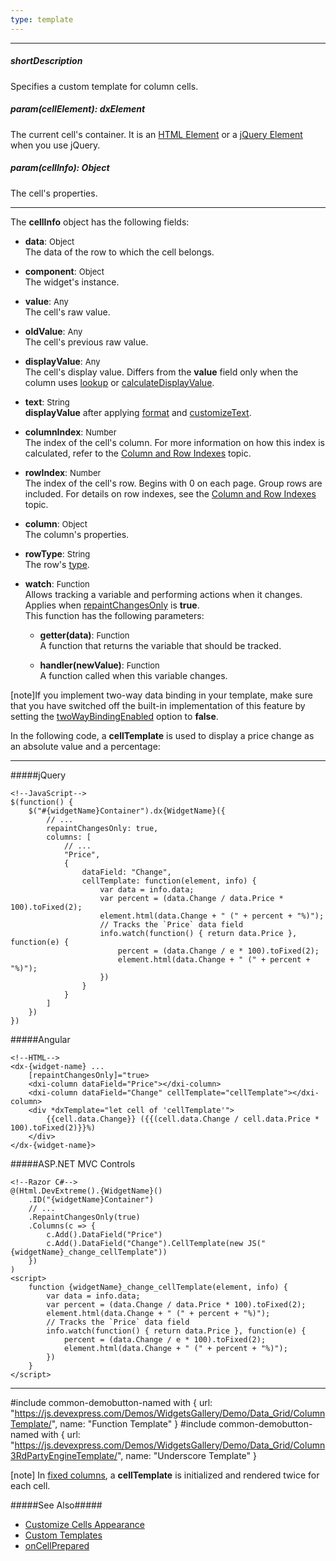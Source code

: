```yaml
---
type: template
---
```

---
##### shortDescription
Specifies a custom template for column cells.

##### param(cellElement): dxElement
The current cell's container. It is an [HTML Element](https://developer.mozilla.org/en-US/docs/Web/API/HTMLElement) or a [jQuery Element](https://api.jquery.com/Types/#jQuery) when you use jQuery.

##### param(cellInfo): Object
The cell's properties.

---
The **cellInfo** object has the following fields:

- **data**: <font size="-1">Object</font>        
The data of the row to which the cell belongs.
- **component**: <font size="-1">Object</font>  
The widget's instance.
- **value**: <font size="-1">Any</font>        
The cell's raw value.
- **oldValue**: <font size="-1">Any</font>        
The cell's previous raw value.
- **displayValue**: <font size="-1">Any</font>        
The cell's display value. Differs from the **value** field only when the column uses [lookup](/api-reference/10%20UI%20Widgets/GridBase/1%20Configuration/columns/lookup '{basewidgetpath}/Configuration/columns/lookup/') or [calculateDisplayValue](/api-reference/10%20UI%20Widgets/GridBase/1%20Configuration/columns/calculateDisplayValue.md '{basewidgetpath}/Configuration/columns/#calculateDisplayValue').
- **text**: <font size="-1">String</font>        
**displayValue** after applying [format](/api-reference/10%20UI%20Widgets/GridBase/1%20Configuration/columns/format.md '{basewidgetpath}/Configuration/columns/#format') and [customizeText](/api-reference/10%20UI%20Widgets/GridBase/1%20Configuration/columns/customizeText.md '{basewidgetpath}/Configuration/columns/#customizeText').
- **columnIndex**: <font size="-1">Number</font>        
The index of the cell's column. For more information on how this index is calculated, refer to the [Column and Row Indexes](/concepts/05%20Widgets/DataGrid/15%20Columns/12%20Column%20and%20Row%20Indexes.md '/Documentation/Guide/Widgets/{WidgetName}/Columns/Column_and_Row_Indexes/') topic.
- **rowIndex**: <font size="-1">Number</font>        
The index of the cell's row. Begins with 0 on each page. Group rows are included. For details on row indexes, see the [Column and Row Indexes](/concepts/05%20Widgets/DataGrid/15%20Columns/12%20Column%20and%20Row%20Indexes.md '/Documentation/Guide/Widgets/{WidgetName}/Columns/Column_and_Row_Indexes/') topic.
- **column**: <font size="-1">Object</font>        
The column's properties.
- **rowType**: <font size="-1">String</font>        
The row's [type](/api-reference/10%20UI%20Widgets/dxDataGrid/6%20Row/rowType.md '{basewidgetpath}/Row/#rowType'). 
- **watch**: <font size="-1">Function</font>        
Allows tracking a variable and performing actions when it changes. Applies when [repaintChangesOnly](/api-reference/10%20UI%20Widgets/GridBase/1%20Configuration/repaintChangesOnly.md '{basewidgetpath}/Configuration/#repaintChangesOnly') is **true**.       
This function has the following parameters:     

    - **getter(data)**: <font size="-1">Function</font>        
    A function that returns the variable that should be tracked.

    - **handler(newValue)**: <font size="-1">Function</font>        
    A function called when this variable changes.

[note]If you implement two-way data binding in your template, make sure that you have switched off the built-in implementation of this feature by setting the [twoWayBindingEnabled](/api-reference/10%20UI%20Widgets/GridBase/1%20Configuration/twoWayBindingEnabled.md '{basewidgetpath}/Configuration/#twoWayBindingEnabled') option to **false**.

In the following code, a **cellTemplate** is used to display a price change as an absolute value and a percentage:

---
#####jQuery

    <!--JavaScript-->
    $(function() {
        $("#{widgetName}Container").dx{WidgetName}({
            // ...
            repaintChangesOnly: true,
            columns: [
                // ...
                "Price", 
                { 
                    dataField: "Change", 
                    cellTemplate: function(element, info) {
                        var data = info.data;
                        var percent = (data.Change / data.Price * 100).toFixed(2);
                        element.html(data.Change + " (" + percent + "%)");
                        // Tracks the `Price` data field
                        info.watch(function() { return data.Price }, function(e) {
                            percent = (data.Change / e * 100).toFixed(2);
                            element.html(data.Change + " (" + percent + "%)");
                        })
                    }
                }
            ]
        })
    })

#####Angular

    <!--HTML-->
    <dx-{widget-name} ... 
        [repaintChangesOnly]="true>
        <dxi-column dataField="Price"></dxi-column>
        <dxi-column dataField="Change" cellTemplate="cellTemplate"></dxi-column>
        <div *dxTemplate="let cell of 'cellTemplate'">
            {{cell.data.Change}} ({{(cell.data.Change / cell.data.Price * 100).toFixed(2)}}%)
        </div>
    </dx-{widget-name}>

#####ASP.NET MVC Controls

    <!--Razor C#-->
    @(Html.DevExtreme().{WidgetName}()
        .ID("{widgetName}Container")
        // ...
        .RepaintChangesOnly(true)
        .Columns(c => {
            c.Add().DataField("Price")
            c.Add().DataField("Change").CellTemplate(new JS("{widgetName}_change_cellTemplate"))
        })
    )
    <script>
        function {widgetName}_change_cellTemplate(element, info) {
            var data = info.data;
            var percent = (data.Change / data.Price * 100).toFixed(2);
            element.html(data.Change + " (" + percent + "%)");
            // Tracks the `Price` data field
            info.watch(function() { return data.Price }, function(e) {
                percent = (data.Change / e * 100).toFixed(2);
                element.html(data.Change + " (" + percent + "%)");
            })
        }
    </script>

---

#include common-demobutton-named with {
    url: "https://js.devexpress.com/Demos/WidgetsGallery/Demo/Data_Grid/ColumnTemplate/",
    name: "Function Template"
}
#include common-demobutton-named with {
    url: "https://js.devexpress.com/Demos/WidgetsGallery/Demo/Data_Grid/Column3RdPartyEngineTemplate/",
    name: "Underscore Template"
}

[note] In [fixed columns](/api-reference/10%20UI%20Widgets/GridBase/1%20Configuration/columnFixing '{basewidgetpath}/Configuration/columnFixing/'), a **cellTemplate** is initialized and rendered twice for each cell.

#####See Also#####
- [Customize Cells Appearance](/concepts/05%20Widgets/DataGrid/15%20Columns/40%20Customize%20Cells/2%20Customize%20the%20Appearance.md '/Documentation/Guide/Widgets/DataGrid/Columns/Customize_Cells/#Customize_the_Appearance')
- [Custom Templates](/concepts/05%20Widgets/zz%20Common/30%20Templates/10%20Custom%20Templates.md '/Documentation/Guide/Widgets/Common/Templates/#Custom_Templates')
- [onCellPrepared](/api-reference/10%20UI%20Widgets/dxDataGrid/1%20Configuration/onCellPrepared.md '{basewidgetpath}/Configuration/#onCellPrepared')